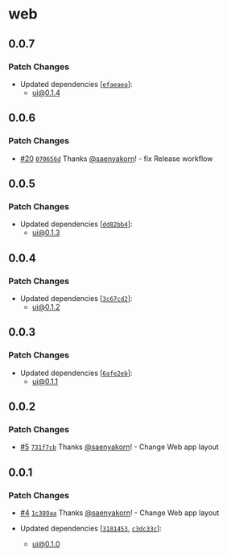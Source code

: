 # web

## 0.0.7

### Patch Changes

- Updated dependencies [[`efaeaea`](https://github.com/saenyakorn/turborepo-versioning-demo/commit/efaeaeabdab2d166fa7169d905b95fc5c40030a8)]:
  - ui@0.1.4

## 0.0.6

### Patch Changes

- [#20](https://github.com/saenyakorn/turborepo-versioning-demo/pull/20) [`070656d`](https://github.com/saenyakorn/turborepo-versioning-demo/commit/070656dfed2d83dceeb453a24ad3425e9d090b40) Thanks [@saenyakorn](https://github.com/saenyakorn)! - fix Release workflow

## 0.0.5

### Patch Changes

- Updated dependencies [[`dd82bb4`](https://github.com/saenyakorn/turborepo-versioning-demo/commit/dd82bb4ca0ac3d4f17bc1eff711c371bb7c15050)]:
  - ui@0.1.3

## 0.0.4

### Patch Changes

- Updated dependencies [[`3c67cd2`](https://github.com/saenyakorn/turborepo-versioning-demo/commit/3c67cd20735339cd6fe511c2a690d8c41cbb6242)]:
  - ui@0.1.2

## 0.0.3

### Patch Changes

- Updated dependencies [[`6afe2eb`](https://github.com/saenyakorn/turborepo-versioning-demo/commit/6afe2eb2ab556165119b62f89517943815389d10)]:
  - ui@0.1.1

## 0.0.2

### Patch Changes

- [#5](https://github.com/saenyakorn/turborepo-versioning-demo/pull/5) [`731f7cb`](https://github.com/saenyakorn/turborepo-versioning-demo/commit/731f7cbe9466dd2b2d25cba2ce93ff160a5e7a65) Thanks [@saenyakorn](https://github.com/saenyakorn)! - Change Web app layout

## 0.0.1

### Patch Changes

- [#4](https://github.com/saenyakorn/turborepo-versioning-demo/pull/4) [`1c389aa`](https://github.com/saenyakorn/turborepo-versioning-demo/commit/1c389aa6efd37219bd80f7c51adefa60311f85a4) Thanks [@saenyakorn](https://github.com/saenyakorn)! - Change Web app layout

- Updated dependencies [[`3181453`](https://github.com/saenyakorn/turborepo-versioning-demo/commit/318145367e66e609c4271e444eeb99426e5bdc5e), [`c3dc33c`](https://github.com/saenyakorn/turborepo-versioning-demo/commit/c3dc33c0fee8e8b13cdd652674c9485eecae0481)]:
  - ui@0.1.0
